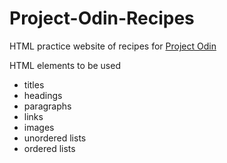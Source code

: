 # Project-Odin-Recipes
HTML practice website of recipes for [Project Odin](https://www.theodinproject.com/lessons/foundations-recipes)

HTML elements to be used
- titles
- headings
- paragraphs
- links
- images
- unordered lists
- ordered lists